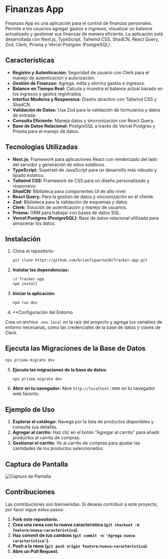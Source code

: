 # Finanzas App

Finanzas App es una aplicación para el control de finanzas personales. Permite a los usuarios agregar gastos e ingresos, visualizar un balance actualizado y gestionar sus finanzas de manera eficiente. La aplicación está desarrollada con Next.js, TypeScript, Tailwind CSS, ShadCN, React Query, Zod, Clerk, Prisma y Vercel Postgres (PostgreSQL).

## Características

- **Registro y Autenticación:** Seguridad de usuario con Clerk para el manejo de autenticación y autorización.
- **Gestión de Finanzas:** Agrega, edita y elimina gastos e ingresos.
- **Balance en Tiempo Real:** Calcula y muestra el balance actual basado en los ingresos y gastos registrados.
- **Interfaz Moderna y Responsiva:** Diseño atractivo con Tailwind CSS y ShadCN.
- **Validación de Datos:** Usa Zod para la validación de formularios y datos de entrada.
- **Consulta Eficiente:** Maneja datos y sincronización con React Query.
- **Base de Datos Relacional:** PostgreSQL a través de Vercel Postgres y Prisma para el manejo de datos.

## Tecnologías Utilizadas

- **Next.js:** Framework para aplicaciones React con renderizado del lado del servidor y generación de sitios estáticos.
- **TypeScript:** Superset de JavaScript para un desarrollo más robusto y tipado estático.
- **Tailwind CSS:** Framework de CSS para un diseño personalizado y responsivo.
- **ShadCN:** Biblioteca para componentes UI de alto nivel.
- **React Query:** Para la gestión de datos y sincronización en el cliente.
- **Zod:** Biblioteca para la validación de esquemas y datos.
- **Clerk:** Solución de autenticación y manejo de usuarios.
- **Prisma:** ORM para trabajar con bases de datos SQL.
- **Vercel Postgres (PostgreSQL):** Base de datos relacional utilizada para almacenar los datos.

## Instalación

1. Clona el repositorio:

   ```bash
   git clone https://github.com/brianfigueroa10/Tracker-app.git
    ```

2. **Instalar las dependencias:**

    ```bash
    cd Tracker-app
    npm install
    ```

3. **Iniciar la aplicación:**

    ```bash
    npm run dev
    ```

4. **Configuración del Entorno

Crea un archivo `.env.local` en la raíz del proyecto y agrega tus variables de entorno necesarias, como las credenciales de la base de datos y claves de Clerk.

## Ejecuta las Migraciones de la Base de Datos

```bash
npx prisma migrate dev
```
5. **Ejecuta las migraciones de la base de datos:**

    ```bash
    npx prisma migrate dev
    ```
6. **Abrir en tu navegador:** Abre `http://localhost:3000` en tu navegador web favorito.

## Ejemplo de Uso

1. **Explorar el catálogo:** Navega por la lista de productos disponibles y consulta sus detalles.
2. **Agregar al carrito:** Haz clic en el botón "Agregar al carrito" para añadir productos al carrito de compras.
3. **Gestionar el carrito:** Ve al carrito de compras para ajustar las cantidades de los productos seleccionados.

## Captura de Pantalla

![Captura de Pantalla](https://res.cloudinary.com/dv4ukplcm/image/upload/f_auto,q_auto/v1/proyects/jcbjiy8ac9haveh2zgoj)

## Contribuciones

Las contribuciones son bienvenidas. Si deseas contribuir a este proyecto, por favor sigue estos pasos:

1. **Fork este repositorio.**
2. **Crea una rama con tu nueva característica (`git checkout -b feature/nueva-caracteristica`).**
3. **Haz commit de tus cambios (`git commit -m 'Agrega nueva característica'`).**
4. **Push a la rama (`git push origin feature/nueva-caracteristica`).**
5. **Abre un Pull Request.**

